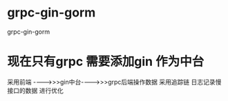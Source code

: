 # grpc-gin-gorm
grpc-gin-gorm

# 现在只有grpc 需要添加gin 作为中台   
采用前端 ---->>>gin中台---->>>grpc后端操作数据
采用追踪链 日志记录慢接口的数据  进行优化


